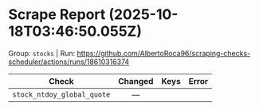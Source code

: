 # Scrape Report (2025-10-18T03:46:50.055Z)

Group: `stocks`  |  Run: https://github.com/AlbertoRoca96/scraping-checks-scheduler/actions/runs/18610316374

| Check | Changed | Keys | Error |
|---|:---:|:--|:--|
| `stock_ntdoy_global_quote` | — |  |  |
